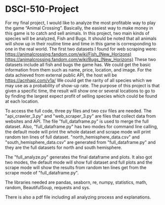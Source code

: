 # DSCI-510-Project
For my final project, I would like to analyze the most profitable way to play the game “Animal Crossing”. Basically, the easiest way to make money in this game is to catch and sell animals. In this project, two main kinds of species will be analyzed, Fish and Bugs. It should be noted that all animals will show up in their routine time and time in this game is corresponding to one in the real world.
The first two datasets I found for web scraping were:
https://animalcrossing.fandom.com/wiki/Fish_(New_Horizons) https://animalcrossing.fandom.com/wiki/Bugs_(New_Horizons)
These two datasets include all fish and bugs the game has. We could get the basic information from them such as name, price, location, and image.
For the data achieved from external public API, the host will be https://acnhapi.com/v1a/ We could get the rarity of all species which we may use as a probability of show-up rate.
The purpose of this project is that given a specific time, the result will show one or several locations to go to by finding the largest expect profit of selling species which could be found at each location.

To access the full code, three py files and two csv files are needed. The "api_crawler_3.py" and "web_scraper_3.py" are files that collect data from websites and API. The file "full_dataframe.py" is used to merge the full dataset. Also, "full_dataframe.py" has two modes for command line calling, the default mode will print the whole dataset and scrape mode will print random ten lines of full dataset. "north_hemisphere_data.csv" and "south_hemisphere_data.csv" are generated from "full_dataframe.py" and they are the full datasets for north and south hemisphere. 

The "full_analyze.py" generates the final dataframe and plots. It also got two modes, the default mode will show full dataset and full plots and the scrape mode will show the results from random ten lines get from the scrape mode of "full_dataframe.py".

The libraries needed are pandas, seaborn, re, numpy, statistics, math, random, BeautifulSoup, requests and sys.

There is also a pdf file including all analyzing process and explanations.
